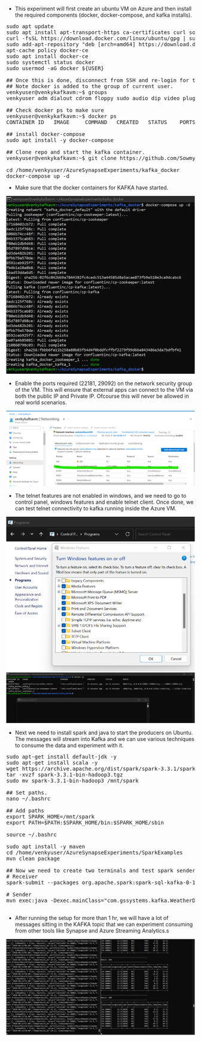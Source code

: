 * This experiment will first create an ubuntu VM on Azure and then install the required components (docker, docker-compose, and kafka installs).

<pre>
sudo apt update
sudo apt install apt-transport-https ca-certificates curl software-properties-common
curl -fsSL https://download.docker.com/linux/ubuntu/gpg | sudo apt-key add -
sudo add-apt-repository "deb [arch=amd64] https://download.docker.com/linux/ubuntu focal stable"
apt-cache policy docker-ce
sudo apt install docker-ce
sudo systemctl status docker
sudo usermod -aG docker ${USER}

## Once this is done, disconnect from SSH and re-login for the groups to take effect.
## Note docker is added to the group of current user.
venkyuser@venkykafkavm:~$ groups
venkyuser adm dialout cdrom floppy sudo audio dip video plugdev netdev lxd docker

## Check docker ps to make sure
venkyuser@venkykafkavm:~$ docker ps
CONTAINER ID   IMAGE     COMMAND   CREATED   STATUS    PORTS     NAMES

## install docker-compose
sudo apt install -y docker-compose

## Clone repo and start the kafka container.
venkyuser@venkykafkavm:~$ git clone https://github.com/SowmyaVenky/AzureSynapseExperiments.git

cd /home/venkyuser/AzureSynapseExperiments/kafka_docker
docker-compose up -d 
</pre>

* Make sure that the docker containers for KAFKA have started. 
<img src="../images/docker-compose-ubuntu.png" />

* Enable the ports required (22181, 29092) on the network security group of the VM. This will ensure that external apps can connect to the VM via both the public IP and Private IP. Ofcourse this will never be allowed in real world scenarios. 

<img src="../images/nsg_setup_vm.png" />

* The telnet features are not enabled in windows, and we need to go to control panel, windows features and enable telnet client. Once done, we can test telnet connectivity to kafka running inside the Azure VM.

<img src="../images/telnet_enable_windows.png" />

<img src="../images/telnet_connect_test.png" />

* Next we need to install spark and java to start the producers on Ubuntu. The messages will stream into Kafka and we can use various techniques to consume the data and experiment with it.

<pre>
sudo apt-get install default-jdk -y
sudo apt-get install scala -y
wget https://archive.apache.org/dist/spark/spark-3.3.1/spark-3.3.1-bin-hadoop3.tgz
tar -xvzf spark-3.3.1-bin-hadoop3.tgz
sudo mv spark-3.3.1-bin-hadoop3 /mnt/spark

## Set paths.
nano ~/.bashrc

## Add paths 
export SPARK_HOME=/mnt/spark
export PATH=$PATH:$SPARK_HOME/bin:$SPARK_HOME/sbin

source ~/.bashrc

sudo apt install -y maven
cd /home/venkyuser/AzureSynapseExperiments/SparkExamples
mvn clean package

## Now we need to create two terminals and test spark sender and receiver
# Receiver
spark-submit --packages org.apache.spark:spark-sql-kafka-0-10_2.12:3.0.0 --master local[4] --class com.gssystems.kafka.WeatherSparkStreaming target/SparkExamples-1.0-SNAPSHOT.jar temperatures

# Sender
mvn exec:java -Dexec.mainClass="com.gssystems.kafka.WeatherDataStreamingProducer" -Dexec.args="/home/venkyuser/AzureSynapseExperiments/datafiles/streaming/output/part-00000-ed31cf36-6e94-4463-918e-b69689d6f8cf-c000.json /home/venkyuser/AzureSynapseExperiments/datafiles/streaming/location_master/part-00000-0c100159-41cd-4d73-a20c-6f1fd4acc873-c000.json"

</pre>

* After running the setup for more than 1 hr, we will have a lot of messages sitting in the KAFKA topic that we can experiment consuming from other tools like Synapse and Azure Streaming Analytics.s

<img src="../images/kafka_ubuntu_running_1h.png" />


